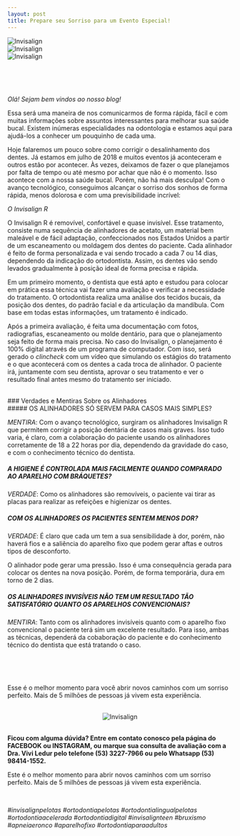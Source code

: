 ```yaml
---
layout: post
title: Prepare seu Sorriso para um Evento Especial!
---
```


<div class="three-shade-col">
    <div class="col-sm-4">
        <img src="img/invi1.jpg" alt="Invisalign">
    </div>
     <div class="col-sm-4">
        <img src="img/invi2.jpg" alt="Invisalign">
    </div>
     <div class="col-sm-4">
        <img src="img/invi3.jpg" alt="Invisalign">
    </div>
</div>


<br><br><br>

_Olá! Sejam bem vindos ao nosso blog!_


Essa será uma maneira  de nos comunicarmos de forma rápida, fácil e com  muitas informações sobre assuntos interessantes para melhorar sua saúde bucal. 
Existem inúmeras especialidades na odontologia  e estamos aqui para ajudá-los a conhecer um pouquinho de cada uma.

Hoje falaremos um pouco sobre como corrigir o desalinhamento dos dentes. 
Já estamos em julho de 2018 e muitos eventos já aconteceram e outros estão por acontecer. Às vezes, deixamos de fazer o que planejamos por falta de tempo ou até mesmo por achar que não é o momento. Isso acontece com a nossa saúde bucal. Porém, não há mais desculpa! Com o avanço tecnológico, conseguimos alcançar o sorriso dos sonhos de forma rápida, menos dolorosa e com  uma previsibilidade incrível:

_O Invisalign R_

O Invisalign R é removível, confortável e quase invisível. 
Esse tratamento, consiste numa sequência de alinhadores de acetato, um material bem maleável e de fácil adaptação, confeccionados nos Estados Unidos a partir de um escaneamento ou moldagem dos dentes do paciente.
Cada alinhador é feito de forma personalizada e vai sendo trocado a cada 7 ou 14 dias, dependendo da indicação do ortodontista. Assim, os dentes vão sendo levados gradualmente à posição ideal de forma precisa e rápida.

Em um primeiro momento, o dentista que está apto e estudou para colocar em prática essa técnica vai fazer uma avaliação e verificar a necessidade  do tratamento.  O ortodontista realiza uma análise dos tecidos bucais, da posição dos dentes, do padrão facial e da articulação da mandíbula. Com base em todas estas informações, um tratamento é indicado.

Após a primeira avaliação, é feita uma documentação com fotos, radiografias, escaneamento ou molde dentário, para que o planejamento seja feito de forma mais precisa.
 No caso do Invisalign, o planejamento é 100% digital através de um programa de computador. Com isso,  será gerado o _clincheck_ com um vídeo que simulando os estágios do tratamento e o que acontecerá com os dentes a cada troca de alinhador. O paciente irá, juntamente com seu dentista, aprovar o seu tratamento e ver o resultado final antes mesmo do tratamento ser iniciado. 

<br>
### Verdades e Mentiras Sobre os Alinhadores
<br>
##### OS ALINHADORES SÓ SERVEM PARA CASOS MAIS SIMPLES?

*MENTIRA*: Com o avanço tecnológico, surgiram os alinhadores Invisalign R que permitem corrigir a posição dentária de casos mais graves. Isso tudo varia, é claro, com a colaboração do paciente usando os alinhadores corretamente de 18 a 22 horas por dia, dependendo da gravidade do caso, e com o conhecimento técnico do dentista.
<br>
##### A HIGIENE É CONTROLADA MAIS FACILMENTE QUANDO COMPARADO AO APARELHO COM BRÁQUETES?

*VERDADE*: Como os alinhadores são removíveis, o paciente vai tirar as placas para realizar as refeições e   higienizar os dentes.
<br>
##### COM OS ALINHADORES OS PACIENTES SENTEM MENOS DOR?

*VERDADE*: É claro que cada um tem a sua sensibilidade à dor, porém, não haverá fios e a saliência do aparelho fixo que podem gerar aftas e outros tipos de desconforto.

O alinhador pode gerar uma pressão. Isso é uma consequência gerada para colocar os dentes na nova posição. Porém, de forma temporária, dura em torno de 2 dias. 
<br>
##### OS ALINHADORES INVISÍVEIS NÃO TEM UM RESULTADO TÃO SATISFATÓRIO QUANTO OS APARELHOS CONVENCIONAIS?

*MENTIRA*: Tanto com  os alinhadores invisíveis quanto com o aparelho fixo convencional o paciente terá sim um excelente resultado.
Para isso, ambas as técnicas, dependerá da cobaboração do paciente e do conhecimento técnico do dentista que está tratando o caso.

<br><br><br>

Esse é o melhor momento para você abrir novos caminhos com um sorriso perfeito. Mais de 5 milhões de pessoas já vivem esta experiência.

<br>
<center>
<img class="center-fit" src="img/invi4.jpg" alt="Invisalign" style="max-width: 300px"></center><br>


**Ficou com alguma dúvida? Entre em contato conosco pela página do FACEBOOK ou INSTAGRAM, ou marque sua consulta de avaliação com a Dra. Vivi Ledur pelo telefone (53) 3227-7966 ou pelo Whatsapp (53) 98414-1552.**

Este é o melhor momento para abrir novos caminhos com um sorriso perfeito. Mais de 5 milhões de pessoas já vivem esta experiência. 
 

<br>

_#invisalignpelotas #ortodontiapelotas #ortodontialingualpelotas #ortodontiaacelerada #ortodontiadigital #invisalignteen #bruxismo #apneiaeronco #aparelhofixo #ortodontiaparaadultos_ 




